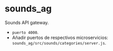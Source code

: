 # sounds_ag
Sounds API gateway.
* `puerto 4000`.
* Añadir puertos de respectivos microservicios: `sounds_ag/src/sounds/categories/server.js`.

